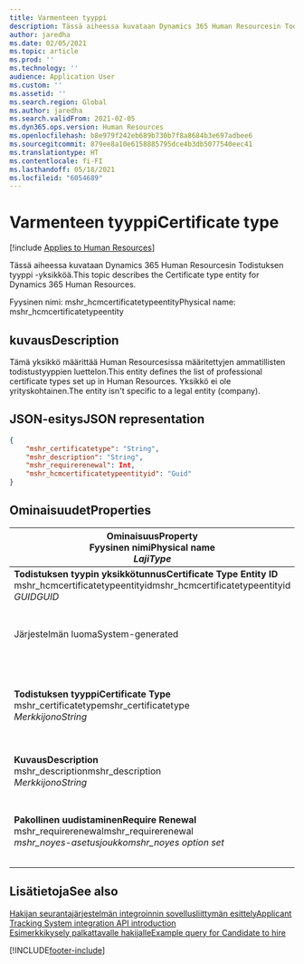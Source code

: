 ```yaml
---
title: Varmenteen tyyppi
description: Tässä aiheessa kuvataan Dynamics 365 Human Resourcesin Todistuksen tyyppi -yksikköä.
author: jaredha
ms.date: 02/05/2021
ms.topic: article
ms.prod: ''
ms.technology: ''
audience: Application User
ms.custom: ''
ms.assetid: ''
ms.search.region: Global
ms.author: jaredha
ms.search.validFrom: 2021-02-05
ms.dyn365.ops.version: Human Resources
ms.openlocfilehash: b8e979f242eb689b730b7f8a8684b3e697adbee6
ms.sourcegitcommit: 879ee8a10e6158885795dce4b3db5077540eec41
ms.translationtype: HT
ms.contentlocale: fi-FI
ms.lasthandoff: 05/18/2021
ms.locfileid: "6054689"
---
```

# <a name="certificate-type"></a><span data-ttu-id="c9031-103">Varmenteen tyyppi</span><span class="sxs-lookup"><span data-stu-id="c9031-103">Certificate type</span></span>

[!include [Applies to Human Resources](../includes/applies-to-hr.md)]

<span data-ttu-id="c9031-104">Tässä aiheessa kuvataan Dynamics 365 Human Resourcesin Todistuksen tyyppi -yksikköä.</span><span class="sxs-lookup"><span data-stu-id="c9031-104">This topic describes the Certificate type entity for Dynamics 365 Human Resources.</span></span>

<span data-ttu-id="c9031-105">Fyysinen nimi: mshr_hcmcertificatetypeentity</span><span class="sxs-lookup"><span data-stu-id="c9031-105">Physical name: mshr_hcmcertificatetypeentity</span></span>

## <a name="description"></a><span data-ttu-id="c9031-106">kuvaus</span><span class="sxs-lookup"><span data-stu-id="c9031-106">Description</span></span>

<span data-ttu-id="c9031-107">Tämä yksikkö määrittää Human Resourcesissa määritettyjen ammatillisten todistustyyppien luettelon.</span><span class="sxs-lookup"><span data-stu-id="c9031-107">This entity defines the list of professional certificate types set up in Human Resources.</span></span> <span data-ttu-id="c9031-108">Yksikkö ei ole yrityskohtainen.</span><span class="sxs-lookup"><span data-stu-id="c9031-108">The entity isn't specific to a legal entity (company).</span></span>

## <a name="json-representation"></a><span data-ttu-id="c9031-109">JSON-esitys</span><span class="sxs-lookup"><span data-stu-id="c9031-109">JSON representation</span></span>

```json
{
    "mshr_certificatetype": "String",
    "mshr_description": "String",
    "mshr_requirerenewal": Int,
    "mshr_hcmcertificatetypeentityid": "Guid"
}
```

## <a name="properties"></a><span data-ttu-id="c9031-110">Ominaisuudet</span><span class="sxs-lookup"><span data-stu-id="c9031-110">Properties</span></span>

| <span data-ttu-id="c9031-111">Ominaisuus</span><span class="sxs-lookup"><span data-stu-id="c9031-111">Property</span></span><br><span data-ttu-id="c9031-112">**Fyysinen nimi**</span><span class="sxs-lookup"><span data-stu-id="c9031-112">**Physical name**</span></span><br><span data-ttu-id="c9031-113">**_Laji_**</span><span class="sxs-lookup"><span data-stu-id="c9031-113">**_Type_**</span></span> | <span data-ttu-id="c9031-114">Käytä</span><span class="sxs-lookup"><span data-stu-id="c9031-114">Use</span></span> | <span data-ttu-id="c9031-115">kuvaus</span><span class="sxs-lookup"><span data-stu-id="c9031-115">Description</span></span> |
| --- | --- | --- |
| <span data-ttu-id="c9031-116">**Todistuksen tyypin yksikkötunnus**</span><span class="sxs-lookup"><span data-stu-id="c9031-116">**Certificate Type Entity ID**</span></span><br><span data-ttu-id="c9031-117">mshr_hcmcertificatetypeentityid</span><span class="sxs-lookup"><span data-stu-id="c9031-117">mshr_hcmcertificatetypeentityid</span></span><br><span data-ttu-id="c9031-118">*GUID*</span><span class="sxs-lookup"><span data-stu-id="c9031-118">*GUID*</span></span> | <span data-ttu-id="c9031-119">Vain luku</span><span class="sxs-lookup"><span data-stu-id="c9031-119">Read-only</span></span><br><span data-ttu-id="c9031-120">Vaadittu</span><span class="sxs-lookup"><span data-stu-id="c9031-120">Required</span></span> 
<span data-ttu-id="c9031-121">Järjestelmän luoma</span><span class="sxs-lookup"><span data-stu-id="c9031-121">System-generated</span></span> | <span data-ttu-id="c9031-122">Todistustyypin yksilöivä ensisijainen tunnus.</span><span class="sxs-lookup"><span data-stu-id="c9031-122">Unique primary identifier for the certificate type.</span></span> |
| <span data-ttu-id="c9031-123">**Todistuksen tyyppi**</span><span class="sxs-lookup"><span data-stu-id="c9031-123">**Certificate Type**</span></span><br><span data-ttu-id="c9031-124">mshr_certificatetype</span><span class="sxs-lookup"><span data-stu-id="c9031-124">mshr_certificatetype</span></span><br><span data-ttu-id="c9031-125">*Merkkijono*</span><span class="sxs-lookup"><span data-stu-id="c9031-125">*String*</span></span> | <span data-ttu-id="c9031-126">Luku/Kirjoitus</span><span class="sxs-lookup"><span data-stu-id="c9031-126">Read/write</span></span><br><span data-ttu-id="c9031-127">Vaadittu</span><span class="sxs-lookup"><span data-stu-id="c9031-127">Required</span></span> | <span data-ttu-id="c9031-128">Käyttäjän luettava todistustyypin yksilöivä tunnus.</span><span class="sxs-lookup"><span data-stu-id="c9031-128">Unique user-readable identifier for the certificate type.</span></span> |
| <span data-ttu-id="c9031-129">**Kuvaus**</span><span class="sxs-lookup"><span data-stu-id="c9031-129">**Description**</span></span><br><span data-ttu-id="c9031-130">mshr_description</span><span class="sxs-lookup"><span data-stu-id="c9031-130">mshr_description</span></span><br><span data-ttu-id="c9031-131">*Merkkijono*</span><span class="sxs-lookup"><span data-stu-id="c9031-131">*String*</span></span> | <span data-ttu-id="c9031-132">Luku/Kirjoitus</span><span class="sxs-lookup"><span data-stu-id="c9031-132">Read/write</span></span><br><span data-ttu-id="c9031-133">Vaadittu</span><span class="sxs-lookup"><span data-stu-id="c9031-133">Required</span></span> | <span data-ttu-id="c9031-134">Todistustyypin kuvaus.</span><span class="sxs-lookup"><span data-stu-id="c9031-134">Description of the certificate type.</span></span> |
| <span data-ttu-id="c9031-135">**Pakollinen uudistaminen**</span><span class="sxs-lookup"><span data-stu-id="c9031-135">**Require Renewal**</span></span><br><span data-ttu-id="c9031-136">mshr_requirerenewal</span><span class="sxs-lookup"><span data-stu-id="c9031-136">mshr_requirerenewal</span></span><br><span data-ttu-id="c9031-137">*mshr_noyes-asetusjoukko*</span><span class="sxs-lookup"><span data-stu-id="c9031-137">*mshr_noyes option set*</span></span> | <span data-ttu-id="c9031-138">Luku/Kirjoitus</span><span class="sxs-lookup"><span data-stu-id="c9031-138">Read/write</span></span><br><span data-ttu-id="c9031-139">Valinnainen</span><span class="sxs-lookup"><span data-stu-id="c9031-139">Optional</span></span> | <span data-ttu-id="c9031-140">Osoittaa, vaatiiko todistus uusimista.</span><span class="sxs-lookup"><span data-stu-id="c9031-140">Indicates whether renewal is required for the certificate.</span></span> |

## <a name="see-also"></a><span data-ttu-id="c9031-141">Lisätietoja</span><span class="sxs-lookup"><span data-stu-id="c9031-141">See also</span></span>

[<span data-ttu-id="c9031-142">Hakijan seurantajärjestelmän integroinnin sovellusliittymän esittely</span><span class="sxs-lookup"><span data-stu-id="c9031-142">Applicant Tracking System integration API introduction</span></span>](hr-admin-integration-ats-api-introduction.md)<br>
[<span data-ttu-id="c9031-143">Esimerkkikysely palkattavalle hakijalle</span><span class="sxs-lookup"><span data-stu-id="c9031-143">Example query for Candidate to hire</span></span>](hr-admin-integration-ats-api-candidate-to-hire-example-query.md)



[!INCLUDE[footer-include](../includes/footer-banner.md)]